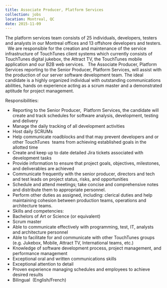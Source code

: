 ```yaml
---
title: Associate Producer, Platform Services
collection: jobs
location: Montreal, QC
date: 2015-11-09
---
```


The platform services team consists of 25 individuals, developers, testers and analysts in our Montreal offices and 13 offshore developers and testers.
 
We are responsible for the creation and maintenance of the service infrastructure of TouchTunes client systems which currently consists of TouchTunes digital jukebox, the Attract TV, the TouchTunes mobile application and our B2B web services.
 
The Associate Producer, Platform Services reporting to the Senior Producer, Platform Services, will assist with the production of our server software development team. The ideal candidate is a highly organized individual with outstanding communications abilities, hands on experience acting as a scrum master and a demonstrated aptitude for project management. 


Responsibilities:

- Reporting to the Senior Producer,  Platform Services, the candidate will create and track schedules for software analysis, development, testing and delivery
- Manage the daily tracking of all development activities
- Host daily SCRUMs
- Help communicate roadblocks and that may prevent developers and or other TouchTunes  teams from achieving established goals in the allotted time
- Create and keep up to date detailed Jira tickets associated with development tasks
- Provide information to ensure that project goals, objectives, milestones, and deliverables are achieved
- Communicate frequently with the senior producer, directors and tech and test leads on project status, risks, and opportunities
- Schedule and attend meetings; take concise and comprehensive notes and distribute them to appropriate personnel.
- Perform other duties as assigned, including: clerical duties and help maintaining cohesion between production teams, operations and architecture teams.
- Skills and competencies:
- Bachelors of Art or Science (or equivalent)
- Scrum master
- Able to communicate effectively with programming, test, IT, analysts and architecture personnel
- Able to facilitate for and communicate with other TouchTunes groups (e.g. Jukebox, Mobile, Attract TV, International teams, etc.)
- Knowledge of software development process, project management, and performance management
- Exceptional oral and written communications skills
- Exceptional attention to detail
- Proven experience managing schedules and employees to achieve desired results
- Bilingual  (English/French)
